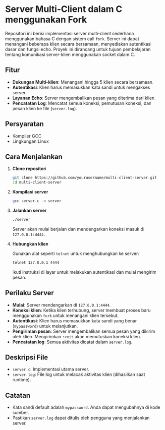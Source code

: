 # Server Multi-Client dalam C menggunakan Fork

Repositori ini berisi implementasi server multi-client sederhana menggunakan bahasa C dengan sistem call `fork`. Server ini dapat menangani beberapa klien secara bersamaan, menyediakan autentikasi dasar dan fungsi echo. Proyek ini dirancang untuk tujuan pembelajaran tentang komunikasi server-klien menggunakan socket dalam C.

## Fitur

- **Dukungan Multi-klien**: Menangani hingga 5 klien secara bersamaan.
- **Autentikasi**: Klien harus memasukkan kata sandi untuk mengakses server.
- **Layanan Echo**: Server mengembalikan pesan yang diterima dari klien.
- **Pencatatan Log**: Mencatat semua koneksi, pemutusan koneksi, dan pesan klien ke file (`server.log`).

## Persyaratan

- Kompiler GCC
- Lingkungan Linux

## Cara Menjalankan

1. **Clone repositori**

   ```bash
   git clone https://github.com/yourusername/multi-client-server.git
   cd multi-client-server
   ```

2. **Kompilasi server**

   ```bash
   gcc server.c -o server
   ```

3. **Jalankan server**

   ```bash
   ./server
   ```

   Server akan mulai berjalan dan mendengarkan koneksi masuk di `127.0.0.1:4444`.

4. **Hubungkan klien**

   Gunakan alat seperti `telnet` untuk menghubungkan ke server:

   ```bash
   telnet 127.0.0.1 4444
   ```

   Ikuti instruksi di layar untuk melakukan autentikasi dan mulai mengirim pesan.

## Perilaku Server

- **Mulai**: Server mendengarkan di `127.0.0.1:4444`.
- **Koneksi klien**: Ketika klien terhubung, server membuat proses baru menggunakan `fork` untuk menangani klien tersebut.
- **Autentikasi**: Klien harus memasukkan kata sandi yang benar (`mypassword`) untuk melanjutkan.
- **Pengiriman pesan**: Server mengembalikan semua pesan yang dikirim oleh klien. Mengirimkan `:exit` akan memutuskan koneksi klien.
- **Pencatatan log**: Semua aktivitas dicatat dalam `server.log`.

## Deskripsi File

- `server.c`: Implementasi utama server.
- `server.log`: File log untuk melacak aktivitas klien (dihasilkan saat runtime).

## Catatan

- Kata sandi default adalah `mypassword`. Anda dapat mengubahnya di kode sumber.
- Pastikan `server.log` dapat ditulis oleh pengguna yang menjalankan server.
